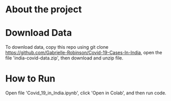 # About the project

# Download Data
To download data, copy this repo using git clone https://github.com/Gabrielle-Robinson/Covid-19-Cases-In-India, open the file 'india-covid-data.zip', then download and unzip file.

# How to Run
Open file 'Covid_19_in_India.ipynb', click 'Open in Colab', and then run code.
